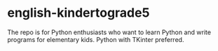 # english-kindertograde5
The repo is for Python enthusiasts who want to learn Python and write programs for elementary kids. Python with TKinter preferred.

